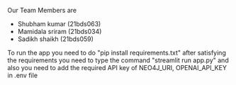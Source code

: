 Our Team Members are

* Shubham kumar (21bds063)
* Mamidala sriram (21bds034)
* Sadikh shaikh (21bds059)

  
To run the app you need to do "pip install requirements.txt"
after satisfying the requirements you need to type the command "streamlit run app.py" and also you need to add the required API key of NEO4J_URI, OPENAI_API_KEY in .env file
